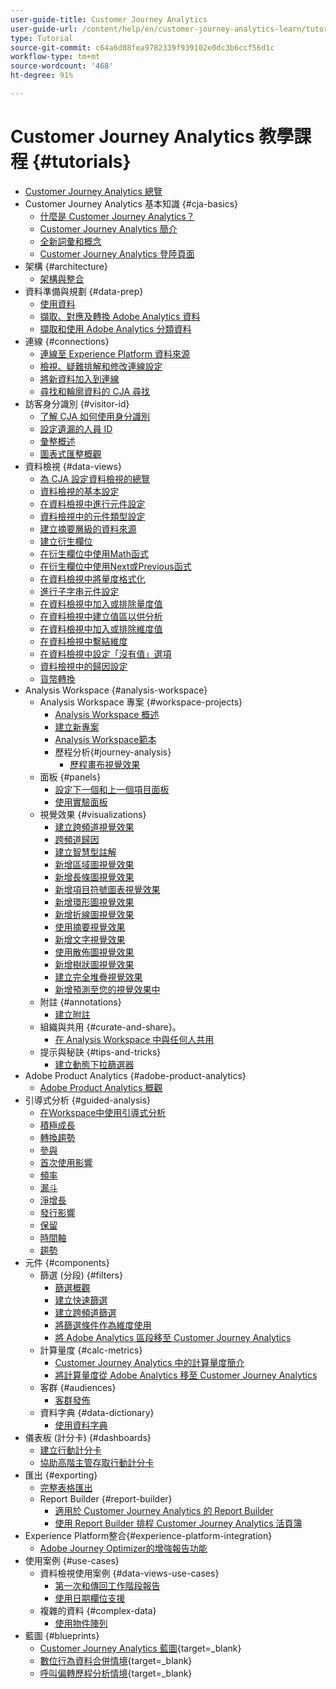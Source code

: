 ```yaml
---
user-guide-title: Customer Journey Analytics
user-guide-url: /content/help/en/customer-journey-analytics-learn/tutorials/overview.html
type: Tutorial
source-git-commit: c64a6d08fea9782339f939102e0dc3b6ccf56d1c
workflow-type: tm+mt
source-wordcount: '468'
ht-degree: 91%

---
```



# Customer Journey Analytics 教學課程 {#tutorials}

+ [Customer Journey Analytics 總覽](overview.md)
+ Customer Journey Analytics 基本知識 {#cja-basics}
   + [什麼是 Customer Journey Analytics？](cja-basics/what-is-customer-journey-analytics.md)
   + [Customer Journey Analytics 簡介](cja-basics/understanding-customer-journey-analytics.md)
   + [全新詞彙和概念](cja-basics/new-terms-and-concepts-in-cja.md)
   + [Customer Journey Analytics 登陸頁面](cja-basics/customer-journey-analytics-landing-page.md)
+ 架構 {#architecture}
   + [架構與整合](architecture/architecture-and-integrations-of-cja.md)
+ 資料準備與規劃 {#data-prep}
   + [使用資料](data-prep/working-with-data-in-cja.md)
   + [擷取、對應及轉換 Adobe Analytics 資料](data-prep/ingest-map-and-transform-adobe-analytics-data.md)
   + [擷取和使用 Adobe Analytics 分類資料](data-prep/ingest-and-use-analytics-classifications.md)
+ 連線 {#connections}
   + [連線至 Experience Platform 資料來源](connections/connecting-customer-journey-analytics-to-data-sources-in-platform.md)
   + [檢視、疑難排解和修改連線設定](connections/connections-details-experience-in-cja.md)
   + [將新資料加入到連線](connections/add-past-data-to-an-existing-connection-in-cja.md)
   + [尋找和輪廓資料的 CJA 尋找](connections/cja-lookup-data.md)
+ 訪客身分識別 {#visitor-id}
   + [了解 CJA 如何使用身分識別](visitor-id/understanding-how-customer-journey-analytics-uses-identity.md)
   + [設定遺漏的人員 ID](visitor-id/configure-missing-person-id.md)
   + [彙整概述](visitor-id/overview-of-stitching.md)
   + [圖表式匯整概觀](visitor-id/graph-based-stitching-overview.md)
+ 資料檢視 {#data-views}
   + [為 CJA 設定資料檢視的總覽](data-views/overview-of-configuring-data-views-for-cja.md)
   + [資料檢視的基本設定](data-views/basic-configuration-for-data-views.md)
   + [在資料檢視中進行元件設定](data-views/configuring-component-settings-in-data-views.md)
   + [資料檢視中的元件類型設定](data-views/component-type-settings-in-data-views.md)
   + [建立摘要層級的資料來源](data-views/create-summary-level-data-sources.md)
   + [建立衍生欄位](data-views/derived-fields-in-cja.md)
   + [在衍生欄位中使用Math函式](data-views/use-the-math-function-in-derived-fields.md)
   + [在衍生欄位中使用Next或Previous函式](data-views/use-the-next-previous-function-in-derived-fields.md)
   + [在資料檢視中將量度格式化](data-views/formatting-metrics-in-data-views.md)
   + [進行子字串元件設定](data-views/configure-substring-component-settings.md)
   + [在資料檢視中加入或排除量度值](data-views/include-or-exclude-metric-values-in-data-views.md)
   + [在資料檢視中建立值區以供分析](data-views/creating-value-buckets-in-data-views-for-analysis.md)
   + [在資料檢視中加入或排除維度值](data-views/include-or-exclude-dimension-values-in-data-views.md)
   + [在資料檢視中繫結維度](data-views/binding-dimensions-in-data-views.md)
   + [在資料檢視中設定「沒有值」選項](data-views/configure-no-value-options-in-data-views.md)
   + [資料檢視中的歸因設定](data-views/attribution-settings-in-data-views.md)
   + [貨幣轉換](data-views/currency-conversion.md)
+ Analysis Workspace {#analysis-workspace}
   + Analysis Workspace 專案 {#workspace-projects}
      + [Analysis Workspace 概述](analysis-workspace/workspace-projects/analysis-workspace-overview.md)
      + [建立新專案](analysis-workspace/workspace-projects/build-a-new-project.md)
      + [Analysis Workspace範本](analysis-workspace/workspace-projects/analysis-workspace-templates.md)
      + 歷程分析{#journey-analysis}
         + [歷程畫布視覺效果](analysis-workspace/workspace-projects/journey-analysis/journey-canvas-viz.md)
   + 面板 {#panels}
      + [設定下一個和上一個項目面板](analysis-workspace/panels/configure-next-previous-item-panel.md)
      + [使用實驗面板](analysis-workspace/panels/use-the-experimentation-panel.md)
   + 視覺效果 {#visualizations}
      + [建立跨頻道視覺效果](analysis-workspace/visualizations/creating-cross-channel-visualizations-in-customer-journey-analytics.md)
      + [跨頻道歸因](analysis-workspace/visualizations/cross-channel-attribution-in-customer-journey-analytics.md)
      + [建立智慧型註解](analysis-workspace/visualizations/intelligent-captions.md)
      + [新增區域圖視覺效果](analysis-workspace/visualizations/add-area-visualizations.md)
      + [新增長條圖視覺效果](analysis-workspace/visualizations/add-bar-visualizations.md)
      + [新增項目符號圖表視覺效果](analysis-workspace/visualizations/add-bullet-graph-visualizations.md)
      + [新增環形圖視覺效果](analysis-workspace/visualizations/add-donut-visualizations.md)
      + [新增折線圖視覺效果](analysis-workspace/visualizations/add-line-visualizations.md)
      + [使用摘要視覺效果](analysis-workspace/visualizations/use-summary-visualizations.md)
      + [新增文字視覺效果](analysis-workspace/visualizations/add-text-visualizations.md)
      + [使用散佈圖視覺效果](analysis-workspace/visualizations/use-scatterplot-visualizations.md)
      + [新增樹狀圖視覺效果](analysis-workspace/visualizations/add-treemap-visualizations.md)
      + [建立完全堆疊視覺效果](analysis-workspace/visualizations/create-stacked-visualizations.md)
      + [新增預測至您的視覺效果中](analysis-workspace/visualizations/forecasting.md)
   + 附註 {#annotations}
      + [建立附註](analysis-workspace/annotations/create-an-annotation.md)
   + 組織與共用 {#curate-and-share}。
      + [在 Analysis Workspace 中與任何人共用](analysis-workspace/curate-and-share/share-with-anyone-in-analysis-workspace.md)
   + 提示與秘訣 {#tips-and-tricks}
      + [建立動態下拉篩選器](analysis-workspace/tips-and-tricks/dynamic-drop-downs.md)
+ Adobe Product Analytics {#adobe-product-analytics}
   + [Adobe Product Analytics 概觀](adobe-product-analytics/adobe-product-analytics-overview.md)
+ 引導式分析 {#guided-analysis}
   + [在Workspace中使用引導式分析](guided-analysis/guided-analysis-in-workspace.md)
   + [積極成長](guided-analysis/active-growth.md)
   + [轉換趨勢](guided-analysis/conversion-trends.md)
   + [參與](guided-analysis/engagement.md)
   + [首次使用影響](guided-analysis/first-use-impact.md)
   + [頻率](guided-analysis/frequency.md)
   + [漏斗](guided-analysis/funnel.md)
   + [淨增長](guided-analysis/net-growth.md)
   + [發行影響](guided-analysis/release-impact.md)
   + [保留](guided-analysis/retention.md)
   + [時間軸](guided-analysis/timeline.md)
   + [趨勢](guided-analysis/trends.md)
+ 元件 {#components}
   + 篩選 (分段) {#filters}
      + [篩選概觀](components/filters/introduction-to-filters-in-cja.md)
      + [建立快速篩選](components/filters/create-a-quick-filter.md)
      + [建立跨頻道篩選](components/filters/creating-cross-channel-filters-in-customer-journey-analytics.md)
      + [將篩選條件作為維度使用](components/filters/use-filters-as-dimensions.md)
      + [將 Adobe Analytics 區段移至 Customer Journey Analytics](components/filters/moving-adobe-analytics-segments-to-customer-journey-analytics.md)
   + 計算量度 {#calc-metrics}
      + [Customer Journey Analytics 中的計算量度簡介](components/calc-metrics/introduction-to-calculated-metrics-in-customer-journey-analytics.md)
      + [將計算量度從 Adobe Analytics 移至 Customer Journey Analytics](components/calc-metrics/moving-your-calculated-metrics-from-adobe-analytics-to-customer-journey-analytics.md)
   + 客群 {#audiences}
      + [客群發佈](components/audiences/audience-publishing-for-cja.md)
   + 資料字典 {#data-dictionary}
      + [使用資料字典](components/data-dictionary/use-data-dictionary.md)
+ 儀表板 (計分卡) {#dashboards}
   + [建立行動計分卡](dashboards/create-a-mobile-scorecard.md)
   + [協助高階主管存取行動計分卡](dashboards/assist-executives-to-access-mobile-scorecards.md)
+ 匯出 {#exporting}
   + [完整表格匯出](exporting/full-table-export.md)
   + Report Builder {#report-builder}
      + [適用於 Customer Journey Analytics 的 Report Builder](exporting/report-builder/report-builder-for-customer-journey-analytics.md)
      + [使用 Report Builder 排程 Customer Journey Analytics 活頁簿](exporting/report-builder/schedule-cja-workbooks-using-report-builder.md)
+ Experience Platform整合{#experience-platform-integration}
   + [Adobe Journey Optimizer的增強報告功能](experience-platform-integration/enhanced-reporting-for-adobe-journey-optimizer.md)
+ 使用案例 {#use-cases}
   + 資料檢視使用案例 {#data-views-use-cases}
      + [第一次和傳回工作階段報告](use-cases/data-views-use-cases/first-time-and-returning-sessions.md)
      + [使用日期欄位支援](use-cases/data-views-use-cases/leverage-date-field-support.md)
   + 複雜的資料 {#complex-data}
      + [使用物件陣列](use-cases/complex-data/object-arrays-in-cja.md)
+ 藍圖 {#blueprints}
   + [Customer Journey Analytics 藍圖](https://experienceleague.adobe.com/en/docs/blueprints-learn/architecture/customer-journey-analytics/overview){target=_blank}
   + [數位行為資料合併情境](https://experienceleague.adobe.com/en/docs/analytics-platform/using/cja-usecases/cross-channel/cross-channel){target=_blank}
   + [呼叫偏轉歷程分析情境](https://experienceleague.adobe.com/en/docs/analytics-platform/using/cja-usecases/cross-channel/call-center){target=_blank}
